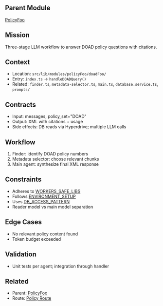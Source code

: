 ## Parent Module
[PolicyFoo](./module.policyFoo.md)

## Mission

Three-stage LLM workflow to answer DOAD policy questions with citations.

## Context

- Location: `src/lib/modules/policyFoo/doadFoo/`
- Entry: `index.ts` → `handleDOADQuery()`
- Related: `finder.ts`, `metadata-selector.ts`, `main.ts`, `database.service.ts`, `prompts/`

## Contracts

- Input: messages, policy_set="DOAD"
- Output: XML with citations + usage
- Side effects: DB reads via Hyperdrive; multiple LLM calls

## Workflow

1. Finder: identify DOAD policy numbers
2. Metadata selector: choose relevant chunks
3. Main agent: synthesize final XML response

## Constraints

- Adheres to [WORKERS_SAFE_LIBS](./core.md#workers_safe_libs)
- Follows [ENVIRONMENT_SETUP](./core.md#environment_setup)
- Uses [DB_ACCESS_PATTERN](./core.md#db_access_pattern)
- Reader model vs main model separation

## Edge Cases

- No relevant policy content found
- Token budget exceeded

## Validation

- Unit tests per agent; integration through handler

## Related

- Parent: [PolicyFoo](./module.policyFoo.md)
- Route: [Policy Route](./routes.md#policy-route)
